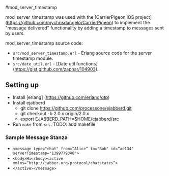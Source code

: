 #mod_server_timestamp

mod_server_timestamp was used with the [CarrierPigeon iOS project] (https://github.com/mychrisdangelo/CarrierPigeon) to implement the "message delivered" functionality by adding a timestamp to messages sent by users.

mod_server_timestamp source code:

- `src/mod_server_timestamp.erl` - Erlang source code for the server timestamp module.
- `src/date_util.erl` - [Date util functions] (https://gist.github.com/zaphar/104903).

## Setting up

- Install [erlang] (https://github.com/erlang/otp)
- Install ejabberd
  - git clone https://github.com/processone/ejabberd.git
  - git checkout -b 2.0.x origin/2.0.x
  - export EJABBERD_PATH=$HOME/ejabberd/src
- Run `make` from `src`.
TODO: add makefile



### Sample Message Stanza
- `<message type="chat" from=“Alice” to="Bob" id=“ae134" serverTimestamp="1399779348">`
- `<body>Hi</body><active xmlns=“http://jabber.org/protocol/chatstates”>`
- `</active></message>`
